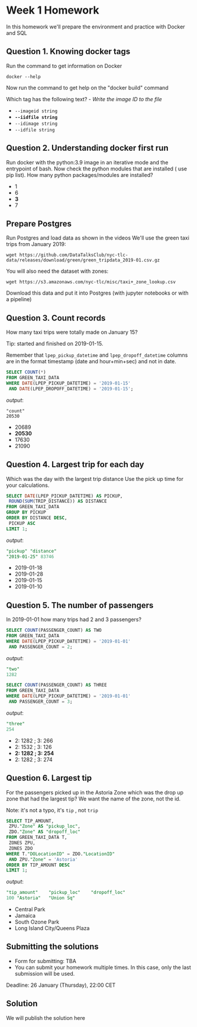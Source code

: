 # Week 1 Homework

In this homework we'll prepare the environment and practice with Docker and SQL

## Question 1. Knowing docker tags

Run the command to get information on Docker

```docker --help```

Now run the command to get help on the "docker build" command

Which tag has the following text? - *Write the image ID to the file*

- `--imageid string`
- **`--iidfile string`**
- `--idimage string`
- `--idfile string`

## Question 2. Understanding docker first run

Run docker with the python:3.9 image in an iterative mode and the entrypoint of bash.
Now check the python modules that are installed ( use pip list).
How many python packages/modules are installed?

- 1
- 6
- **3**
- 7

## Prepare Postgres

Run Postgres and load data as shown in the videos We'll use the green taxi trips from January 2019:

```wget https://github.com/DataTalksClub/nyc-tlc-data/releases/download/green/green_tripdata_2019-01.csv.gz```

You will also need the dataset with zones:

```wget https://s3.amazonaws.com/nyc-tlc/misc/taxi+_zone_lookup.csv```

Download this data and put it into Postgres (with jupyter notebooks or with a pipeline)

## Question 3. Count records

How many taxi trips were totally made on January 15?

Tip: started and finished on 2019-01-15.

Remember that `lpep_pickup_datetime` and `lpep_dropoff_datetime` columns are in the format timestamp (date and hour+min+sec) and not in date.

```sql
SELECT COUNT(*)
FROM GREEN_TAXI_DATA
WHERE DATE(LPEP_PICKUP_DATETIME) = '2019-01-15'
 AND DATE(LPEP_DROPOFF_DATETIME) = '2019-01-15';
```

*output*:

```sqls
"count"
20530
```

- 20689
- **20530**
- 17630
- 21090

## Question 4. Largest trip for each day

Which was the day with the largest trip distance
Use the pick up time for your calculations.

```sql
SELECT DATE(LPEP_PICKUP_DATETIME) AS PICKUP,
 ROUND(SUM(TRIP_DISTANCE)) AS DISTANCE
FROM GREEN_TAXI_DATA
GROUP BY PICKUP
ORDER BY DISTANCE DESC,
 PICKUP ASC
LIMIT 1;
```

*output*:

```sql
"pickup" "distance"
"2019-01-25" 83746
```

- 2019-01-18
- 2019-01-28
- 2019-01-15
- 2019-01-10

## Question 5. The number of passengers

In 2019-01-01 how many trips had 2 and 3 passengers?

```sql
SELECT COUNT(PASSENGER_COUNT) AS TWO
FROM GREEN_TAXI_DATA
WHERE DATE(LPEP_PICKUP_DATETIME) = '2019-01-01'
 AND PASSENGER_COUNT = 2;
```

*output*:

```sql
"two"
1282
```

```sql
SELECT COUNT(PASSENGER_COUNT) AS THREE
FROM GREEN_TAXI_DATA
WHERE DATE(LPEP_PICKUP_DATETIME) = '2019-01-01'
 AND PASSENGER_COUNT = 3;
```

*output*:

```sql
"three"
254
```

- 2: 1282 ; 3: 266
- 2: 1532 ; 3: 126
- **2: 1282 ; 3: 254**
- 2: 1282 ; 3: 274

## Question 6. Largest tip

For the passengers picked up in the Astoria Zone which was the drop up zone that had the largest tip?
We want the name of the zone, not the id.

Note: it's not a typo, it's `tip` , not `trip`

```sql
SELECT TIP_AMOUNT,
 ZPU."Zone" AS "pickup_loc",
 ZDO."Zone" AS "dropoff_loc"
FROM GREEN_TAXI_DATA T,
 ZONES ZPU,
 ZONES ZDO
WHERE T."DOLocationID" = ZDO."LocationID"
 AND ZPU."Zone" = 'Astoria'
ORDER BY TIP_AMOUNT DESC
LIMIT 1;
```

*output*:

```sql
"tip_amount"	"pickup_loc"	"dropoff_loc"
100	"Astoria"	"Union Sq"
```

- Central Park
- Jamaica
- South Ozone Park
- Long Island City/Queens Plaza

## Submitting the solutions

- Form for submitting: TBA
- You can submit your homework multiple times. In this case, only the last submission will be used.

Deadline: 26 January (Thursday), 22:00 CET

## Solution

We will publish the solution here
